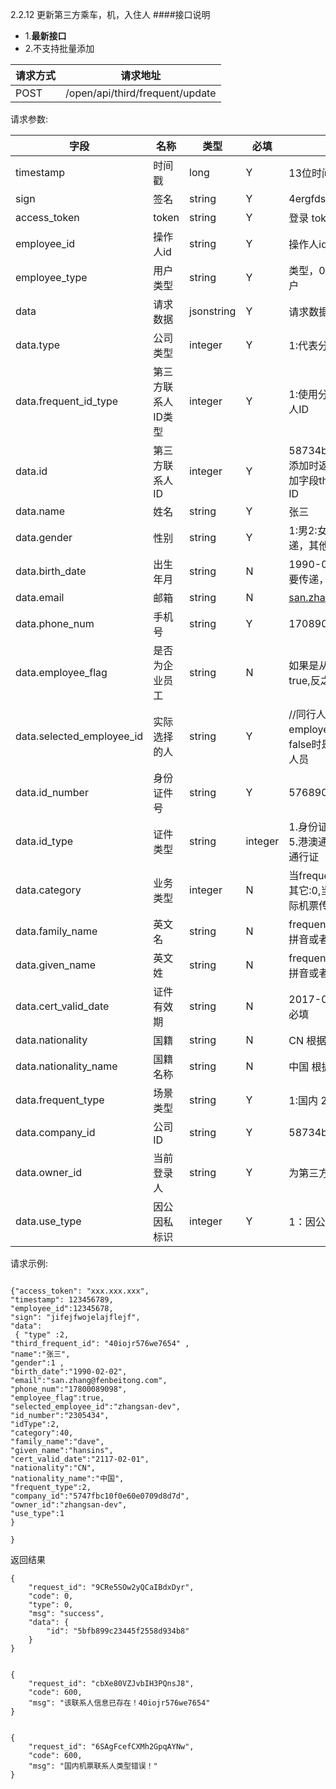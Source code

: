  2.2.12 更新第三方乘车，机，入住人
####接口说明
- 1.**最新接口**
- 2.不支持批量添加


请求方式|请求地址
----|---
POST|/open/api/third/frequent/update


请求参数:

字段|名称|类型|必填|描述
-----|-----|----|----|----
timestamp|时间戳 |long |Y|13位时间戳
sign|签名 |string |Y|4ergfdsawesf
access\_token|token | string |Y|登录 token
employee\_id| 操作人id|string |Y|操作人id,调用接口人 id
employee\_type| 用户类型|string|Y|类型，0为分贝用户，1为第三方用户
data |请求数据| jsonstring |Y|请求数据
data.type|公司类型|integer|Y|1:代表分贝公司, 2:代表第三方企业
data.frequent_id_type|第三方联系人ID类型|integer |Y|1:使用分贝联系人ID 2:第三方联系人ID
data.id|第三方联系人ID|integer |Y|58734b2e5f281a41b304181f，添加时返回的为分贝通ID;添加时添加字段third_frequent_id为第三方ID
data.name|姓名| string |Y|张三
data.gender|性别| string |Y|1:男2:女 当idType为1时不需要传递，其他类型需要传递
data.birth_date|出生年月| string |N|1990-02-02 当idType为1时不需要传递，其他类型需要传递
data.email|邮箱| string |N|san.zhang@fenbeitong.com
data.phone_num|手机号| string |Y|17089078090
data.employee_flag|是否为企业员工| string |N|如果是从组织架构入口进入则为true,反之则为false
data.selected_employee_id|实际选择的人|string |Y|//同行人在组织架构的id ，employeeFlag为false,不传递。为false时是从非组织架构选择添加的人员
data.id_number|身份证件号| string |Y|57689098
data.id_type|证件类型| string |integer|1.身份证 2.护照 3.回乡证 4.台胞证 5.港澳通行证 6.大陆居民往来台湾通行证
data.category|业务类型| integer |N|当frequentType为1时，酒店:11,其它:0,当frequentType为2时，国际机票传:40,不进行实际业务处理
data.family_name|英文名| string |N|frequentType=2时必填，必须使用拼音或者英文
data.given_name|英文姓| string |N|frequentType=2时必填，必须使用拼音或者英文
data.cert_valid_date|证件有效期| string |N|2017-02-01 frequentType=2时必填
data.nationality|国籍|string |N|CN 根据获取国家列表接口查询
data.nationality_name|国籍名称| string |N|中国  根据获取国家列表接口查询
data.frequent_type|场景类型| string |Y|1:国内 2:国际 国际机票使用2
data.company_id|公司ID| string |Y|58734b2e5f281a41b304181f
data.owner_id|当前登录人| string |Y|为第三方用户ID
data.use_type|因公因私标识| integer |Y|1：因公



 请求示例:
 
 ```
{"access_token": "xxx.xxx.xxx","timestamp": 123456789,"employee_id":12345678,"sign": "jifejfwojelajflejf","data": { "type" :2, 
"third_frequent_id": "40iojr576we7654" , 
"name":"张三",
"gender":1 ,
"birth_date":"1990-02-02",
"email":"san.zhang@fenbeitong.com",
"phone_num":"17800089098", 
"employee_flag":true, 
"selected_employee_id":"zhangsan-dev", 
"id_number":"2305434", 
"idType":2,
"category":40, 
"family_name":"dave",
"given_name":"hansins", 
"cert_valid_date":"2117-02-01",
"nationality":"CN",
"nationality_name":"中国",
"frequent_type":2, 
"company_id":"5747fbc10f0e60e0709d8d7d",  
"owner_id":"zhangsan-dev",    
"use_type":1 
}

}
```

返回结果

```
{
    "request_id": "9CRe5SOw2yQCaIBdxDyr",
    "code": 0,
    "type": 0,
    "msg": "success",
    "data": {
        "id": "5bfb899c23445f2558d934b8"
    }
}


{
    "request_id": "cbXe80VZJvbIH3PQnsJ8",
    "code": 600,
    "msg": "该联系人信息已存在！40iojr576we7654"
}


{
    "request_id": "6SAgFcefCXMh2GpqAYNw",
    "code": 600,
    "msg": "国内机票联系人类型错误！"
}

```
